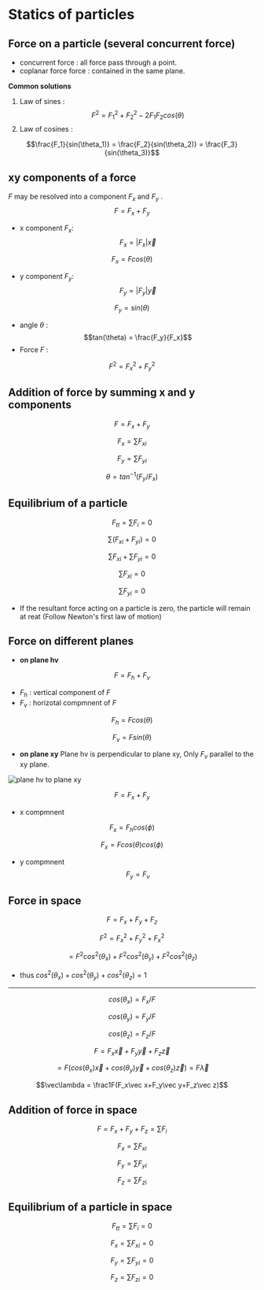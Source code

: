 # Statics of particles

## Force on a particle (several concurrent force)

* concurrent force : all force pass through a point.
* coplanar force force : contained in the same plane.

**Common solutions**

1. Law of sines :
$$F^2 = F_1^2+F_2^2-2F_1F_2cos(\theta)$$
2. Law of cosines :

$$\frac{F_1}{sin(\theta_1)} = \frac{F_2}{sin(\theta_2)} = \frac{F_3}{sin(\theta_3)}$$

## xy components of a  force

$F$ may be resolved into a component $F_x$ and $F_y$ .
$$F = F_x+F_y$$

* x component $F_x$:
$$F_x = |F_x|\vec x$$

$$F_x = Fcos(\theta)$$

* y component $F_y$:
$$F_y = |F_y|\vec y$$

$$F_y = sin(\theta)$$

* angle $\theta$ :
$$tan(\theta) = \frac{F_y}{F_x}$$
* Force $F$ :

$$F^2 = F_x^2+F_y^2$$

## Addition of force by summing x and y components

$$F = F_x+F_y$$

$$F_x = \sum F_{xi}$$

$$F_y = \sum F_{yi}$$

$$\theta = tan^{-1}(F_y/F_x)$$

## Equilibrium of a particle

$$F_{tt} = \sum F_i = 0$$

$$\sum(F_{xi}+F_{yi}) = 0$$

$$\sum F_{xi} + \sum F_{yi} = 0$$

$$\sum F_{xi} = 0$$

$$\sum F_{yi} = 0$$

* If the resultant force acting on a particle is zero, the particle will remain at reat (Follow Newton's first law of motion)

## Force on different planes

* **on plane hv**

$$F = F_h+F_v$$

* $F_h$ : vertical component of $F$
* $F_v$ : horizotal compmnent of $F$

$$F_h = Fcos(\theta)$$

$$F_v = Fsin(\theta)$$

* **on plane xy**
Plane hv is perpendicular to plane xy, Only $F_v$ parallel to the xy plane.

![plane hv to plane xy](https://hackmd.io/_uploads/HJgJvgjt1g.png)

$$F = F_x+F_y$$

* x compmnent

$$F_x = F_hcos(\phi)$$

$$F_x = Fcos(\theta)cos(\phi)$$

* y compmnent
$$F_y = F_v$$

## Force in space

$$F = F_x+F_y+F_z$$

$$F^2 = F_x^2+F_y^2+F_x^2$$

$$= F^2cos^2(\theta_x)+F^2cos^2(\theta_y)+F^2cos^2(\theta_z)$$

* thus $cos^2(\theta_x)+cos^2(\theta_y)+cos^2(\theta_z) = 1$

***
$$cos(\theta_x) = F_x/F$$

$$cos(\theta_y) = F_y/F$$

$$cos(\theta_z) = F_z/F$$

$$F = F_x\vec x+F_y\vec y+F_z\vec z$$

$$= F(cos(\theta_x)\vec x+cos(\theta_y)\vec y+cos(\theta_z)\vec z) = F\vec\lambda$$

$$\vec\lambda = \frac1F(F_x\vec x+F_y\vec y+F_z\vec z)$$

## Addition of force in space

$$F = F_x+F_y+F_z = \sum F_i$$

$$F_x = \sum F_{xi}$$

$$F_y = \sum F_{yi}$$

$$F_z = \sum F_{zi}$$

## Equilibrium of a particle in space

$$F_{tt} = \sum F_i = 0$$

$$F_x = \sum F_{xi} = 0$$

$$F_y = \sum F_{yi} = 0$$

$$F_z = \sum F_{zi} = 0$$
